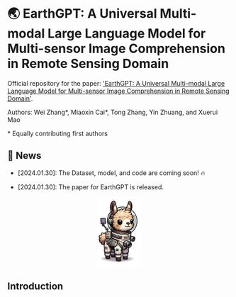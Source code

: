# 🌏 EarthGPT: A Universal Multi-modal Large Language Model for Multi-sensor Image Comprehension in Remote Sensing Domain

 Official repository for the paper: ['EarthGPT: A Universal Multi-modal Large Language Model for Multi-sensor Image Comprehension in Remote Sensing Domain'](https://arxiv.org/abs/2401.16822).

Authors: Wei Zhang*, Miaoxin Cai*, Tong Zhang, Yin Zhuang, and Xuerui Mao

\* Equally contributing first authors


## :mega: News
- [2024.01.30]: The Dataset, model, and code are coming soon! :fire:
* [2024.01.30]: The paper for EarthGPT is released.


 <div align="center">
  <img src="https://github.com/wivizhang/EarthGPT/blob/main/images/logo.png" width="100">
</div>

## Introduction




